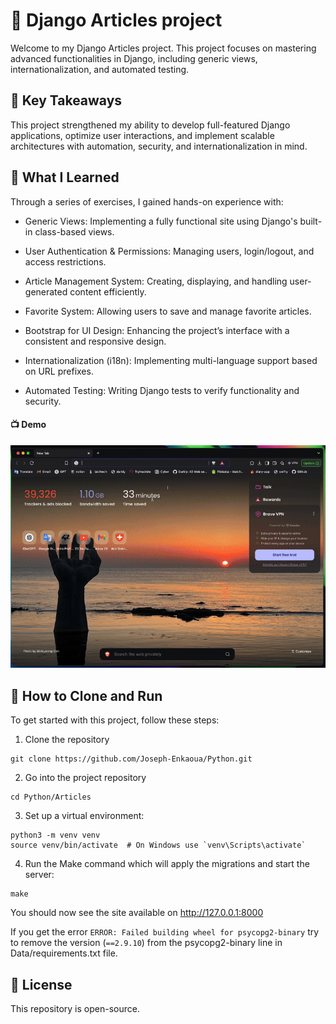 # 📑 Django Articles project

Welcome to my Django Articles project. This project focuses on mastering advanced functionalities in Django, including generic views, internationalization, and automated testing.

## 🐝 Key Takeaways

This project strengthened my ability to develop full-featured Django applications, optimize user interactions, and implement scalable architectures with automation, security, and internationalization in mind.

## 💪 What I Learned

Through a series of exercises, I gained hands-on experience with:

* Generic Views: Implementing a fully functional site using Django's built-in class-based views.

* User Authentication & Permissions: Managing users, login/logout, and access restrictions.

* Article Management System: Creating, displaying, and handling user-generated content efficiently.

* Favorite System: Allowing users to save and manage favorite articles.

* Bootstrap for UI Design: Enhancing the project’s interface with a consistent and responsive design.

* Internationalization (i18n): Implementing multi-language support based on URL prefixes.

* Automated Testing: Writing Django tests to verify functionality and security.




#### 📺 Demo
![Django data project gif](https://github.com/Joseph-Enkaoua/Python/blob/main/Articles/ScreenRecording.gif)


## 🚀 How to Clone and Run
To get started with this project, follow these steps:

1. Clone the repository
```
git clone https://github.com/Joseph-Enkaoua/Python.git
```

2. Go into the project repository
```
cd Python/Articles
```

3. Set up a virtual environment:
```
python3 -m venv venv
source venv/bin/activate  # On Windows use `venv\Scripts\activate`
```

4. Run the Make command which will apply the migrations and start the server:
```
make
```

You should now see the site available on http://127.0.0.1:8000

If you get the error ```ERROR: Failed building wheel for psycopg2-binary``` try to remove the version (```==2.9.10```) from the psycopg2-binary line in Data/requirements.txt file.

## 📜 License
This repository is open-source.
